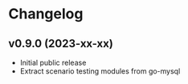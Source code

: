 # Changelog

## v0.9.0 (2023-xx-xx)
- Initial public release  
- Extract scenario testing modules from go-mysql

